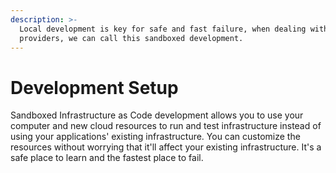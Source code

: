 ```yaml
---
description: >-
  Local development is key for safe and fast failure, when dealing with cloud
  providers, we can call this sandboxed development.
---
```


# Development Setup

Sandboxed Infrastructure as Code development allows you to use your computer and new cloud resources to run and test infrastructure instead of using your applications' existing infrastructure. You can customize the resources without worrying that it'll affect your existing infrastructure. It's a safe place to learn and the fastest place to fail.

